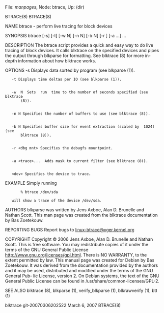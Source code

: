 File: *manpages*,  Node: btrace,  Up: (dir)

BTRACE(8)                                                            BTRACE(8)



NAME
       btrace - perform live tracing for block devices



SYNOPSIS
       btrace  [-s]  [-t]  [-w N] [-n N] [-b N] [-r <dbg mnt>] [-a <trace>...]
       <dev>...



DESCRIPTION
       The btrace script provides a quick and easy way to do live  tracing  of
       block  devices.   It  calls blktrace on the specified devices and pipes
       the output through blkparse for formatting.  See blktrace (8) for  more
       in-depth information about how blktrace works.


OPTIONS
       -s Displays data sorted by program (see blkparse (1)).


       -t Displays time deltas per IO (see blkparse (1)).


       -w  N  Sets  run  time to the number of seconds specified (see blktrace
           (8)).


       -n N Specifies the number of buffers to use (see blktrace (8)).


       -b N Specifies buffer size for event extraction (scaled by  1024)  (see
           blktrace (8)).


       -r <dbg mnt> Specifies the debugfs mountpoint.


       -a <trace>...  Adds mask to current filter (see blktrace (8)).


       <dev> Specifies the device to trace.



EXAMPLE
       Simply running

           % btrace /dev/sda

       will show a trace of the device /dev/sda.



AUTHORS
       blkparse  was written by Jens Axboe, Alan D. Brunelle and Nathan Scott.
       This man page was  created  from  the  blktrace  documentation  by  Bas
       Zoetekouw.



REPORTING BUGS
       Report bugs to <linux-btrace@vger.kernel.org>


COPYRIGHT
       Copyright © 2006 Jens Axboe, Alan D. Brunelle and Nathan Scott.
       This  is  free  software.   You may redistribute copies of it under the
       terms      of      the      GNU      General       Public       License
       <http://www.gnu.org/licenses/gpl.html>.   There  is NO WARRANTY, to the
       extent permitted by law.
       This manual page was created for  Debian  by  Bas  Zoetekouw.   It  was
       derived  from  the  documentation provided by the authors and it may be
       used, distributed and modified under the terms of the GNU General  Pub-
       lic License, version 2.
       On  Debian  systems,  the text of the GNU General Public License can be
       found in /usr/share/common-licenses/GPL-2.


SEE ALSO
       blktrace (8), blkparse (1), verify_blkparse (1), blkrawverify (1),  btt
       (1)




blktrace git-20070306202522     March  6, 2007                       BTRACE(8)
